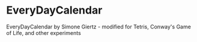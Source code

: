 # EveryDayCalendar
EveryDayCalendar by Simone Giertz - modified for Tetris, Conway's Game of Life, and other experiments
